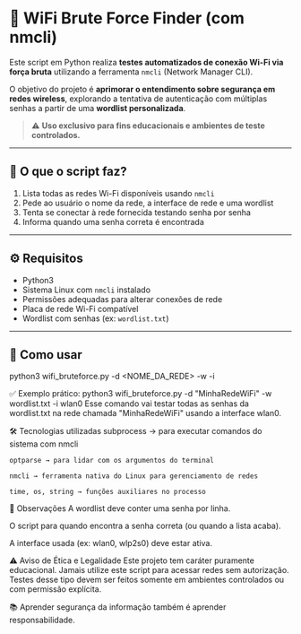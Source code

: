 # 📡 WiFi Brute Force Finder (com nmcli)

Este script em Python realiza **testes automatizados de conexão Wi-Fi via força bruta** utilizando a ferramenta `nmcli` (Network Manager CLI).

O objetivo do projeto é **aprimorar o entendimento sobre segurança em redes wireless**, explorando a tentativa de autenticação com múltiplas senhas a partir de uma **wordlist personalizada**.

> ⚠️ **Uso exclusivo para fins educacionais e ambientes de teste controlados.**

---

## 🧠 O que o script faz?

1. Lista todas as redes Wi-Fi disponíveis usando `nmcli`
2. Pede ao usuário o nome da rede, a interface de rede e uma wordlist
3. Tenta se conectar à rede fornecida testando senha por senha
4. Informa quando uma senha correta é encontrada

---

## ⚙️ Requisitos

- Python3
- Sistema Linux com `nmcli` instalado
- Permissões adequadas para alterar conexões de rede
- Placa de rede Wi-Fi compatível
- Wordlist com senhas (ex: `wordlist.txt`)

---

## 🚀 Como usar

  python3 wifi_bruteforce.py -d <NOME_DA_REDE> -w <WORDLIST> -i <INTERFACE>

✅ Exemplo prático:
  python3 wifi_bruteforce.py -d "MinhaRedeWiFi" -w wordlist.txt -i wlan0
  Esse comando vai testar todas as senhas da wordlist.txt na rede chamada "MinhaRedeWiFi" usando a interface wlan0.


🛠️ Tecnologias utilizadas
    subprocess → para executar comandos do sistema com nmcli
    
    optparse → para lidar com os argumentos do terminal
    
    nmcli → ferramenta nativa do Linux para gerenciamento de redes
    
    time, os, string → funções auxiliares no processo

📌 Observações
A wordlist deve conter uma senha por linha.

O script para quando encontra a senha correta (ou quando a lista acaba).

A interface usada (ex: wlan0, wlp2s0) deve estar ativa.

⚠️ Aviso de Ética e Legalidade
Este projeto tem caráter puramente educacional.
Jamais utilize este script para acessar redes sem autorização.
Testes desse tipo devem ser feitos somente em ambientes controlados ou com permissão explícita.

📚 Aprender segurança da informação também é aprender responsabilidade.




